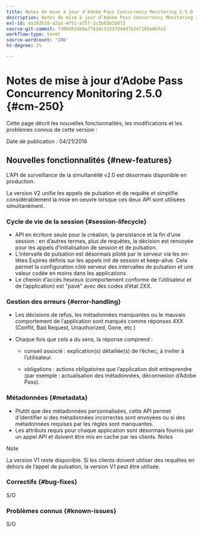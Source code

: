```yaml
---
title: Notes de mise à jour d’Adobe Pass Concurrency Monitoring 2.5.0
description: Notes de mise à jour d’Adobe Pass Concurrency Monitoring 2.5.0
exl-id: da392b18-a2aa-4f51-a75f-2c5b65b2b073
source-git-commit: f30b6814b8a77424c13337d44d7b247105e0bfe2
workflow-type: tm+mt
source-wordcount: '286'
ht-degree: 2%

---
```


# Notes de mise à jour d’Adobe Pass Concurrency Monitoring 2.5.0 {#cm-250}

Cette page décrit les nouvelles fonctionnalités, les modifications et les problèmes connus de cette version :

Date de publication : 04/21/2016

## Nouvelles fonctionnalités {#new-features}

L’API de surveillance de la simultanéité v2.0 est désormais disponible en production.

La version V2 unifie les appels de pulsation et de requête et simplifie considérablement la mise en oeuvre lorsque ces deux API sont utilisées simultanément.



### Cycle de vie de la session {#session-lifecycle}

* API en écriture seule pour la création, la persistance et la fin d’une session : en d’autres termes, plus de requêtes, la décision est renvoyée pour les appels d’initialisation de session et de pulsation.
* L’intervalle de pulsation est désormais piloté par le serveur via les en-têtes Expires définis sur les appels init de session et keep-alive. Cela permet la configuration côté serveur des intervalles de pulsation et une valeur codée en moins dans les applications.
* Le chemin d’accès heureux (comportement conforme de l’utilisateur et de l’application) est &quot;pavé&quot; avec des codes d’état 2XX.

### Gestion des erreurs {#error-handling}

* Les décisions de refus, les métadonnées manquantes ou le mauvais comportement de l’application sont marqués comme réponses 4XX (Conflit, Bad Request, Unauthorized, Gone, etc.)

* Chaque fois que cela a du sens, la réponse comprend :

   * conseil associé : explication(s) détaillée(s) de l’échec, à inviter à l’utilisateur.

   * obligations : actions obligatoires que l’application doit entreprendre (par exemple : actualisation des métadonnées, déconnexion d’Adobe Pass).

### Métadonnées {#metadata}

* Plutôt que des métadonnées personnalisées, cette API permet d’identifier si des métadonnées incorrectes sont envoyées ou si des métadonnées requises par les règles sont manquantes.
* Les attributs requis pour chaque application sont désormais fournis par un appel API et doivent être mis en cache par les clients.
Notes

>[!NOTE]
>
>La version V1 reste disponible. Si les clients doivent utiliser des requêtes en dehors de l’appel de pulsation, la version V1 peut être utilisée.




### Correctifs {#bug-fixes}

S/O

### Problèmes connus {#known-issues}

S/O
